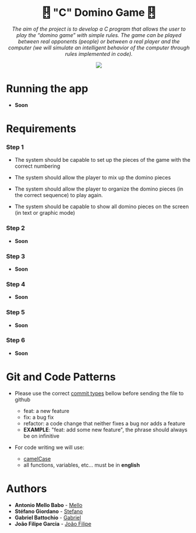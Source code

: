 
<h1 align="center">
 🂑 "C" Domino Game 🂑
</h1>

<p align="center">
  <i>The aim of the project is to develop a C program that allows the user to play the “domino game” with simple rules. The game can be played between real opponents (people) or between a real player and the computer (we will simulate an intelligent behavior of the computer through rules implemented in code).</i>
</p>

<p align="center">
  <img src="https://upload.wikimedia.org/wikipedia/commons/1/18/ISO_C%2B%2B_Logo.svg">
</p>

# Running the app

* <Strong>Soon</strong>

# Requirements

### Step 1
* <p>The system should be capable to set up the pieces of the game with the correct numbering</p>
* <p>The system should allow the player to mix up the domino pieces</p>
* <p>The system should allow the player to organize the domino pieces (in the correct sequence) to play again.</p>
* <p>The system should be capable to show all domino pieces on the screen (in text or graphic mode)</p>

### Step 2
* <strong>Soon</strong>
### Step 3
* <strong>Soon</strong>
### Step 4
* <strong>Soon</strong>
### Step 5
* <strong>Soon</strong>
### Step 6
* <strong>Soon</strong>

# Git and Code Patterns

- Please use the correct [commit types](https://raw.githubusercontent.com/legend80s/commit-msg-linter/master/assets/demo-4-compressed.png) bellow before sending the file to github
  - feat: a new feature
  - fix: a bug fix
  - refactor: a code change that neither fixes a bug nor adds a feature
  - <strong>EXAMPLE</strong>: "feat: add some new feature", the phrase should always be on infinitive 

- For code writing we will use:
  - [camelCase](https://codeflavor.wordpress.com/2010/03/23/camelcase-o-que-e-porque-usar/)
  - all functions, variables, etc... must be in <strong>english</strong>

# Authors

* **Antonio Mello Babo**  - [Mello](https://github.com/MelloTonio)
* **Stéfano Giordano**  - [Stefano](https://github.com/Giordano26)
* **Gabriel Battochio**  - [Gabriel](https://github.com/00hpx19)
* **João Filipe Garcia** - [João Filipe](https://github.com/JoaoFilipeGarcia)
